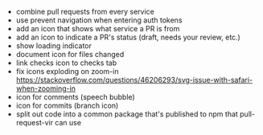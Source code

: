 -   combine pull requests from every service
-   use prevent navigation when entering auth tokens
-   add an icon that shows what service a PR is from
-   add an icon to indicate a PR's status (draft, needs your review, etc.)
-   show loading indicator
-   document icon for files changed
-   link checks icon to checks tab
-   fix icons exploding on zoom-in https://stackoverflow.com/questions/46206293/svg-issue-with-safari-when-zooming-in
-   icon for comments (speech bubble)
-   icon for commits (branch icon)
-   split out code into a common package that's published to npm that pull-request-vir can use
